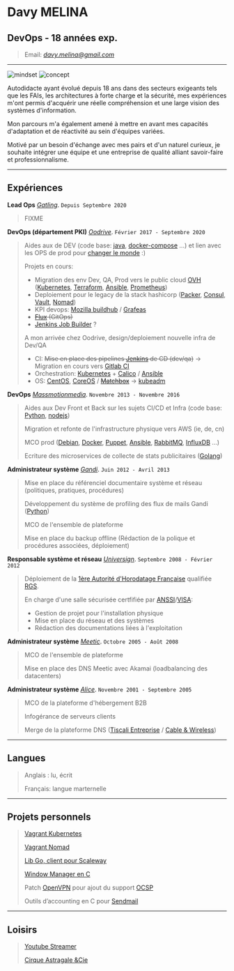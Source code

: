 # Davy MELINA
## DevOps - 18 années exp.

> Email: *<davy.melina@gmail.com>*

------
![mindset](https://img.shields.io/badge/mindset-Pragmatism,Sharing,Transparency-green.svg?longCache=true&style=for-the-badge)
![concept](https://img.shields.io/badge/tao-IaC,Immutability-green.svg?longCache=true&style=for-the-badge)

Autodidacte ayant évolué depuis 18 ans dans des secteurs exigeants tels que les FAIs, les architectures à forte charge et la sécurité, mes expériences m'ont permis d'acquérir une réelle compréhension et une large vision des systèmes d'information.

Mon parcours m'a également amené à mettre en avant mes capacités d'adaptation et de réactivité au sein d'équipes variées.

Motivé par un besoin d'échange avec mes pairs et d'un naturel curieux, je souhaite intégrer une équipe et une entreprise de qualité alliant savoir-faire et professionnalisme.

------

## Expériences


**Lead Ops** [*Gatling*](https://gatling.io). `Depuis Septembre 2020`

> FIXME

**DevOps (département PKI)** [*Oodrive*](https://oodrive.com). `Février 2017 - Septembre 2020`
> Aides aux de DEV (code base: [java](https://openjdk.java.net), [docker-compose](https://docs.docker.com/compose/) ...) et lien avec les OPS de prod pour [changer le monde](https://upload.wikimedia.org/wikipedia/commons/f/fc/TheMatrixAnimated.gif) :)
>
> Projets en cours:
> - Migration des env Dev, QA, Prod vers le public cloud [OVH](https://www.ovh.com/fr/public-cloud/) ([Kubernetes](https://kubernetes.io), [Terraform](https://www.terraform.io/), [Ansible](https://www.ansible.com/), [Prometheus](https://prometheus.io/))
> - Deploiement pour le legacy de la stack hashicorp ([Packer](https://www.packer.io), [Consul](https://www.consul.io), [Vault](https://www.vaultproject.io), [Nomad](https://www.nomadproject.io/))
> - KPI devops: [Mozilla buildhub](https://github.com/mozilla-services/buildhub) / [Grafeas](https://grafeas.io)
> - ~~[Flux](https://github.com/weaveworks/flux) (GitOps)~~
> - [Jenkins Job Builder](https://docs.openstack.org/infra/jenkins-job-builder/) ?
>
> A mon arrivée chez Oodrive, design/deploiement nouvelle infra de Dev/QA
> - CI: ~~Mise en place des pipelines [Jenkins](https://jenkins.io) de CD (dev/qa)~~ -> Migration en cours vers [Gitlab CI](https://docs.gitlab.com/ee/ci/)
> - Orchestration: [Kubernetes](https://kubernetes.io) + [Calico](https://www.projectcalico.org) / [Ansible](https://www.ansible.com)
> - OS: [CentOS](https://www.centos.org), [CoreOS](https://coreos.com) / ~~[Matchbox](https://coreos.com/matchbox/docs/latest/matchbox.html)~~ -> [kubeadm](https://kubernetes.io/fr/docs/setup/independent/create-cluster-kubeadm/)
>

**DevOps** *[Massmotionmedia](https://www.massmotionmedia.com/)*. `Novembre 2013 - Novembre 2016`
> Aides aux Dev Front et Back sur les sujets CI/CD et Infra (code base: [Python](https://www.python.org/), [nodejs](https://nodejs.org))
>
> Migration et refonte de l'infrastructure physique vers AWS (ie, de, cn)
>
> MCO prod ([Debian](https://www.debian.org), [Docker](https://www.docker.com), [Puppet](https://puppet.com), [Ansible](https://www.ansible.com), [RabbitMQ](https://www.rabbitmq.com), [InfluxDB](https://www.influxdata.com) ...)
>
> Ecriture des microservices de collecte de stats publicitaires ([Golang](https://golang.org/))



**Administrateur système** *[Gandi](https://www.gandi.net)*. `Juin 2012 - Avril 2013`
> Mise en place du référenciel documentaire système et réseau (politiques, pratiques, procédures) 
>
> Développement du système de profiling des flux de mails Gandi ([Python](https://www.python.org/))
>
> MCO de l'ensemble de plateforme
>
> Mise en place du backup offline (Rédaction de la polique et procédures associées, déploiement)

**Responsable système et réseau** *[Universign](https://www.universign.eu)*. `Septembre 2008 - Février 2012`
> Déploiement de la [1ère Autorité d'Horodatage Française](https://www.universign.eu) qualifiée [RGS](http://references.modernisation.gouv.fr/referentiels). 
>
> En charge d'une salle sécurisée certfifiée par [ANSSI](https://www.ssi.gouv.fr/)/[VISA](https://www.visa.fr): 
> - Gestion de projet pour l'installation physique
> - Mise en place du réseau et des systèmes
> - Rédaction des documentations liées à l'exploitation

**Administrateur système** *[Meetic](https://www.meetic.fr)*. `Octobre 2005 - Août 2008`
> MCO de l'ensemble de plateforme
>
> Mise en place des DNS Meetic avec Akamai (loadbalancing des datacenters)

**Administrateur système** *[Alice](https://fr.wikipedia.org/wiki/Alice_ADSL)*. `Novembre 2001 - Septembre 2005`
> MCO de la plateforme d'hébergement B2B
> 
> Infogérance de serveurs clients
>
> Merge de la plateforme DNS ([Tiscali Entreprise](https://fr.wikipedia.org/wiki/Tiscali) / [Cable & Wireless](https://fr.wikipedia.org/wiki/Cable_%26_Wireless))

------

## Langues

> Anglais : lu, écrit	
>
> Français: langue marternelle	

------

## Projets personnels

> [Vagrant Kubernetes](https://github.com/labarhack/vagrant-kubernetes)
>
> [Vagrant Nomad](https://github.com/labarhack/vagrant-nomad-consul)
>
> [Lib Go, client pour Scaleway](https://github.com/breakbit/scaleway)
>
> [Window Manager en C](https://flashtux.org/weewm/)
>
> Patch [OpenVPN](https://openvpn.net/) pour ajout du support [OCSP](https://fr.wikipedia.org/wiki/Online_Certificate_Status_Protocol)
>
> Outils d’accounting en C pour [Sendmail](https://fr.wikipedia.org/wiki/Sendmail)

------

## Loisirs

> [Youtube Streamer](https://www.youtube.com/channel/UCGOus3QbbtzGpeCbuD-xLgw)
>
> [Cirque Astragale &Cie](https://www.facebook.com/EcoleCirque/)
